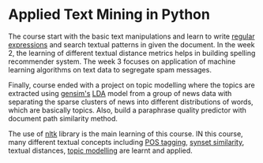 # Applied Text Mining in Python

The course start with the basic text manipulations and learn to write [regular expressions](https://en.wikipedia.org/wiki/Regular_expression) and search textual patterns in given the document. In the week 2, the learning of different textual distance metrics helps in building spelling recommender system. The week 3 focuses on application of machine learning algorithms on text data to segregate spam messages. 

Finally, course ended with a project on topic modelling where the topics are extracted using [gensim's](https://radimrehurek.com/gensim/) [LDA](https://en.wikipedia.org/wiki/Latent_Dirichlet_allocation) model from a group of news data with separating the sparse clusters of news into different distributions of words, which are basically topics. Also, build a paraphrase quality predictor with document path similarity method.

The use of [nltk](https://www.nltk.org/) library is the main learning of this course. IN this course, many different textual concepts including [POS tagging](https://en.wikipedia.org/wiki/Part-of-speech_tagging), [synset similarity](https://en.wikipedia.org/wiki/WordNet), textual distances, [topic modelling](https://en.wikipedia.org/wiki/Topic_model) are learnt and applied.
